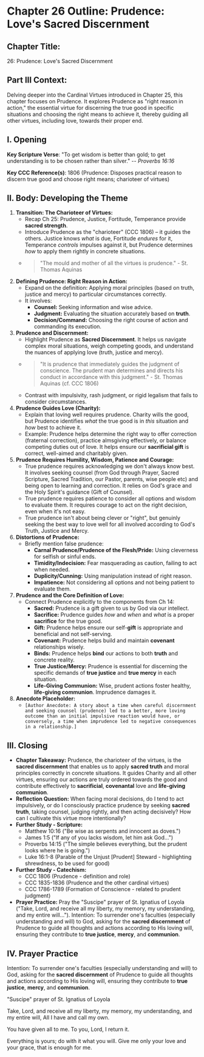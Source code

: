 # Chapter 26 Outline: Prudence: Love's Sacred Discernment

## Chapter Title:
26: Prudence: Love's Sacred Discernment

## Part III Context:
Delving deeper into the Cardinal Virtues introduced in Chapter 25, this chapter focuses on Prudence. It explores Prudence as "right reason in action," the essential virtue for discerning the true good in specific situations and choosing the right means to achieve it, thereby guiding all other virtues, including love, towards their proper end.

## I. Opening

**Key Scripture Verse**: "To get wisdom is better than gold; to get understanding is to be chosen rather than silver." -- _Proverbs 16:16_

**Key CCC Reference(s)**: 1806 (Prudence: Disposes practical reason to discern true good and choose right means; charioteer of virtues)

## II. Body: Developing the Theme

1.  **Transition: The Charioteer of Virtues:**
    *   Recap Ch 25: Prudence, Justice, Fortitude, Temperance provide **sacred strength**.
    *   Introduce Prudence as the "charioteer" (CCC 1806) – it guides the others. Justice knows *what* is due, Fortitude *endures* for it, Temperance *controls* impulses against it, but Prudence determines *how* to apply them rightly in concrete situations.
    *   > "The mould and mother of all the virtues is prudence." - St. Thomas Aquinas
2.  **Defining Prudence: Right Reason in Action:**
    *   Expand on the definition: Applying moral principles (based on truth, justice and mercy) to particular circumstances correctly.
    *   It involves:
        *   **Counsel:** Seeking information and wise advice.
        *   **Judgment:** Evaluating the situation accurately based on **truth**.
        *   **Decision/Command:** Choosing the right course of action and commanding its execution.
3.  **Prudence and Discernment:**
    *   Highlight Prudence as **Sacred Discernment**. It helps us navigate complex moral situations, weigh competing goods, and understand the nuances of applying love (truth, justice and mercy).
    *   > "It is prudence that immediately guides the judgment of conscience. The prudent man determines and directs his conduct in accordance with this judgment." - St. Thomas Aquinas (cf. CCC 1806)
    *   Contrast with impulsivity, rash judgment, or rigid legalism that fails to consider circumstances.
4.  **Prudence Guides Love (Charity):**
    *   Explain that loving well requires prudence. Charity wills the good, but Prudence identifies *what* the true good is in *this* situation and *how* best to achieve it.
    *   Example: Prudence helps determine the right way to offer correction (fraternal correction), practice almsgiving effectively, or balance competing duties out of love. It helps ensure our **sacrificial gift** is correct, well-aimed and charitably given.
5.  **Prudence Requires Humility, Wisdom, Patience and Courage:**
    *   True prudence requires acknowledging we don't always know best. It involves seeking counsel (from God through Prayer, Sacred Scripture, Sacred Tradition, our Pastor, parents, wise people etc) and being open to learning and correction. It relies on God's grace and the Holy Spirit's guidance (Gift of Counsel).
    *   True prudence requires patience to consider all options and wisdom to evaluate them. It requires courage to act on the right decision, even when it's not easy.
    *   True prudence isn't about being clever or "right", but genuinly seeking the best way to love well for all involved according to God's Truth, Justice and Mercy.
6.  **Distortions of Prudence:**
    *   Briefly mention false prudence:
        *   **Carnal Prudence/Prudence of the Flesh/Pride:** Using cleverness for selfish or sinful ends.
        *   **Timidity/Indecision:** Fear masquerading as caution, failing to act when needed.
        *   **Duplicity/Cunning:** Using manipulation instead of right reason.
        *   **Impatience:** Not considering all options and not being patient to evaluate them.
7.  **Prudence and the Core Definition of Love:**
    *   Connect Prudence explicitly to the components from Ch 14:
        *   **Sacred:** Prudence is a gift given to us by God via our intellect.
        *   **Sacrifice:** Prudence guides *how* and *when* and *what* is a proper **sacrifice** for the true good.
        *   **Gift:** Prudence helps ensure our self-**gift** is appropriate and beneficial and not self-serving.
        *   **Covenant:** Prudence helps build and maintain **covenant** relationships wisely.
        *   **Binds:** Prudence helps **bind** our actions to both **truth** and concrete reality.
        *   **True Justice/Mercy:** Prudence is essential for discerning the specific demands of **true justice** and **true mercy** in each situation.
        *   **Life-Giving Communion:** Wise, prudent actions foster healthy, **life-giving communion**. Imprudence damages it.
8.  **Anecdote Placeholder:**
    *   `[Author Anecdote: A story about a time when careful discernment and seeking counsel (prudence) led to a better, more loving outcome than an initial impulsive reaction would have, or conversely, a time when imprudence led to negative consequences in a relationship.]`

## III. Closing

*   **Chapter Takeaway:** Prudence, the charioteer of the virtues, is the **sacred discernment** that enables us to apply **sacred truth** and moral principles correctly in concrete situations. It guides Charity and all other virtues, ensuring our actions are truly ordered towards the good and contribute effectively to **sacrificial**, **covenantal** love and **life-giving communion**.
*   **Reflection Question:** When facing moral decisions, do I tend to act impulsively, or do I consciously practice prudence by seeking **sacred truth**, taking counsel, judging rightly, and then acting decisively? How can I cultivate this virtue more intentionally?
*   **Further Study - Scripture:**
    *   Matthew 10:16 ("Be wise as serpents and innocent as doves.")
    *   James 1:5 ("If any of you lacks wisdom, let him ask God...")
    *   Proverbs 14:15 ("The simple believes everything, but the prudent looks where he is going.")
    *   Luke 16:1-8 (Parable of the Unjust [Prudent] Steward - highlighting shrewdness, to be used for good)
*   **Further Study - Catechism:**
    *   CCC 1806 (Prudence - definition and role)
    *   CCC 1835-1836 (Prudence and the other cardinal virtues)
    *   CCC 1786-1789 (Formation of Conscience - related to prudent judgment)
*   **Prayer Practice:** Pray the "Suscipe" prayer of St. Ignatius of Loyola ("Take, Lord, and receive all my liberty, my memory, my understanding, and my entire will..."). Intention: To surrender one's faculties (especially understanding and will) to God, asking for the **sacred discernment** of Prudence to guide all thoughts and actions according to His loving will, ensuring they contribute to **true justice**, **mercy**, and **communion**.

## IV. Prayer Practice

Intention: To surrender one's faculties (especially understanding and will) to God, asking for the **sacred discernment** of Prudence to guide all thoughts and actions according to His loving will, ensuring they contribute to **true justice**, **mercy**, and **communion**.

"Suscipe" prayer of St. Ignatius of Loyola

Take, Lord, and receive all my liberty,
my memory, my understanding,
and my entire will,
All I have and call my own.

You have given all to me.
To you, Lord, I return it.

Everything is yours; do with it what you will.
Give me only your love and your grace,
that is enough for me.

